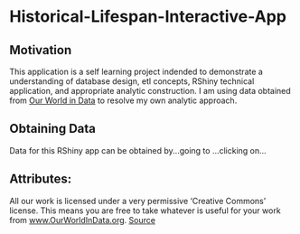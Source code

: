 # Historical-Lifespan-Interactive-App

## Motivation

  This application is a self learning project indended to demonstrate a understanding of database design, etl concepts, RShiny technical application, and appropriate analytic construction. I am using data obtained from [Our World in Data](https://ourworldindata.org/) to resolve my own analytic approach.

## Obtaining Data

  Data for this RShiny app can be obtained by...going to <link>...clicking on...<name>
  
## Attributes: 

All our work is licensed under a very permissive ‘Creative Commons’ license. This means you are free to take whatever is useful for your work from www.OurWorldInData.org. [Source](https://ourworldindata.org/how-to-use-our-world-in-data)